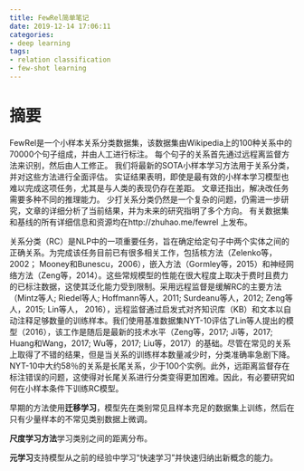 ```yaml
---
title: FewRel简单笔记
date: 2019-12-14 17:06:11
categories:
- deep learning
tags:
- relation classification
- few-shot learning
---
```


# 摘要

FewRel是一个小样本关系分类数据集，该数据集由Wikipedia上的100种关系中的70000个句子组成，并由人工进行标注。<!--more--> 每个句子的关系首先通过远程离监督方法来识别，然后由人工修正。 我们将最新的SOTA小样本学习方法用于关系分类，并对这些方法进行全面评估。 实证结果表明，即使是最有效的小样本学习模型也难以完成这项任务，尤其是与人类的表现仍存在差距。 文章还指出，解决改任务需要多种不同的推理能力。 少打关系分类仍然是一个复杂的问题，仍需进一步研究，文章的详细分析了当前结果，并为未来的研究指明了多个方向。 有关数据集和基线的所有详细信息和资源均在http://zhuhao.me/fewrel 上发布。

关系分类（RC）是NLP中的一项重要任务，旨在确定给定句子中两个实体之间的正确关系。为完成该任务目前已有很多相关工作，包括核方法（Zelenko等，2002； Mooney和Bunescu，2006），嵌入方法（Gormley等，2015）和神经网络方法（Zeng等，2014）。这些常规模型的性能在很大程度上取决于费时且费力的已标注数据，这使其泛化能力受到限制。采用远程监督是缓解RC的主要方法（Mintz等人; Riedel等人; Hoffmann等人，2011; Surdeanu等人，2012; Zeng等人，2015; Lin等人， 2016），远程监督通过启发式对齐知识库（KB）和文本以自动注释足够数量的训练样本。我们使用基准数据集NYT-10评估了Lin等人提出的模型（2016），该工作是随后是最新的技术水平（Zeng等，2017; Ji等，2017; Huang和Wang，2017; Wu等，2017; Liu等，2017）的基础。尽管在常见的关系上取得了不错的结果，但是当关系的训练样本数量减少时，分类准确率急剧下降。 NYT-10中大约58％的关系是长尾关系，少于100个实例。此外，远距离监督存在标注错误的问题，这使得对长尾关系进行分类变得更加困难。因此，有必要研究如何在小样本条件下训练RC模型。

早期的方法使用**迁移学习**，模型先在类别常见且样本充足的数据集上训练，然后在只有少量样本的不常见类别数据上微调。

**尺度学习方法**学习类别之间的距离分布。

**元学习**支持模型从之前的经验中学习“快速学习”并快速归纳出新概念的能力。

